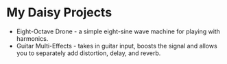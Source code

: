# My Daisy Projects

* Eight-Octave Drone - a simple eight-sine wave machine for playing with harmonics.
* Guitar Multi-Effects - takes in guitar input, boosts the signal and allows you to separately add distortion, delay, and reverb.
